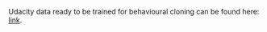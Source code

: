 Udacity data ready to be trained for behavioural cloning can be found here: [link](https://drive.google.com/open?id=1ENYJkawTlJ4gIL_Z1D0nG9576NLwqUej).